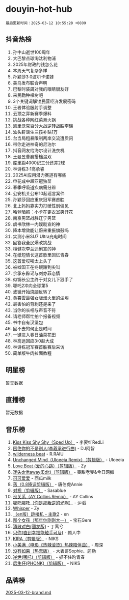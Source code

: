 # douyin-hot-hub

`最后更新时间：2025-03-12 10:55:28 +0800`

## 抖音热榜

1. 孙中山逝世100周年
1. 大巴黎点球淘汰利物浦
1. 2025年财政的钱怎么花
1. 本周天气复杂多样
1. 孙颖莎3:0波尔卡诺娃
1. 美乌发布联合声明
1. 巴黎时装周对我的眼睛很友好
1. 来民勤种棵树吧
1. 3个关键词解锁民营经济发展密码
1. 王者体验服射手调整
1. 云顶之弈新赛季爆料
1. 挑战各种网红菜涮火锅
1. 凯里沃克百分大战逆转战胜李瑞
1. 汕头辟谣生三孩补贴1万
1. 台当局粗暴限制两岸交流遭质问
1. 带你走进神奇的尼泊尔
1. 抖音网友给海尔设计洗衣机
1. 王曼昱曹巍搭档混双
1. 库里距4000记三分还差2球
1. 林诗栋3:1高承睿
1. 2025AI应用潜力赛道有哪些
1. 申花成中超亚冠独苗
1. 春季呼吸道疾病需分辨
1. 公安机关公布10起谣言案件
1. 孙颖莎回应重庆冠军赛首胜
1. 北上妈妈靠实力打破性别偏见
1. 哈登晒照：小卡在更衣室笑开花
1. 南京男篮战胜辽宁男篮
1. 虞书欣林一内娱剧宣的神
1. 降本增效能让蔚来重振旗鼓吗
1. 实测小米SU7 Ultra充电时间
1. 回答我全民爆改挑战
1. 檀健次李兰迪剧宣的神
1. 在纸短情长这首歌里回忆青春
1. 这首爱哎唉太上头了
1. 被嘘国王在冬眠甜到尖叫
1. 余承东辟谣与刘亦菲恋情
1. 似锦长公主终于对女儿下狠手了
1. 哪吒2冲向全球第5
1. 滤镜开始烧脑反转了
1. 黄霄雲最强女版烟火里的尘埃
1. 最害怕的背刺还是来了
1. 当你的长相与声音不符
1. 请老师帮忙拍个报备视频
1. 书中自有汉堡包
1. 回不去的何止是时间
1. 一键进入春日油菜花田
1. 林高远回应3:0赵大成
1. 林诗栋冠军赛首胜赛后采访
1. 简单版牛肉拉面教程

## 明星榜

暂无数据

## 直播榜

暂无数据

## 音乐榜

1. [Kiss Kiss Shy Shy（Sped Up）](https://sf3-cdn-tos.douyinstatic.com/obj/tos-cn-ve-2774/oYpXDAeGgQK0zfPaji7iKUixpCXFGILeLGmvYA) - 李要红RedLi
1. [困住你的不是别人(李羲承进行曲)](https://sf6-cdn-tos.douyinstatic.com/obj/tos-cn-ve-2774/okWrrVL1iQGZbfHVeCPAe7IaerYfM2jEQi5mNI) - DJ阿智
1. [wilderness beat](https://sf3-cdn-tos.douyinstatic.com/obj/tos-cn-ve-2774/o0oBmODSFCpfFdLRGzAAFC2ah9AIMEQfAOueVE) - R.RAIU
1. [Unchanged Mind（Uloeeia Remix）（剪辑版）](https://sf5-hl-cdn-tos.douyinstatic.com/obj/tos-cn-ve-2774/oIHYu1YfsziJqmggAqBsXOiiI2Y1QB6I61RsMW) - Uloeeia
1. [Love Beat  (爱的心跳）（剪辑版）](https://sf6-cdn-tos.douyinstatic.com/obj/tos-cn-ve-2774/oUlARwvEINIisZ9nCnKMZiYFGfCCYLtDADDBge) - Zy
1. [迷失driftaway(Edit)（剪辑版）](https://sf3-cdn-tos.douyinstatic.com/obj/tos-cn-ve-2774/ogaa1xGNeFO6FCaMgO8PzzAceEI4fBLDMi15H3) - 喪甜老爹&今日网抑
1. [可可爱爱](https://sf5-hl-cdn-tos.douyinstatic.com/obj/tos-cn-ve-2774/0deb1e75aea643b9927ba26aaafa29dd) - 西瓜milk
1. [落（0.8降调剪辑版）](https://sf3-cdn-tos.douyinstatic.com/obj/tos-cn-ve-2774/ociN0WUv3APijBYr6DUmAHmdkZ5MjM6gIF3iA) - 唐伯虎Annie
1. [对视（剪辑版）](https://sf3-cdn-tos.douyinstatic.com/obj/tos-cn-ve-2774/ogKtIhiB0WfAa18F9z3uWODMtZi2ysB1VuAIsQ) - Sasablue
1. [没关系（AY Collins Remix）](https://sf3-cdn-tos.douyinstatic.com/obj/tos-cn-ve-2774/oIBbI5Ghw4zdUCQMJrDEFaAQilZP3EIDSi7MW) - AY Collins
1. [哪吒哪吒（你是那叛逆的光啊）](https://sf3-cdn-tos.douyinstatic.com/obj/tos-cn-ve-2774/oUkQCgCDnBanFehFEFQDxCQntAOIfp9gyZYFVo) - 沪滔
1. [Whisper](https://sf3-cdn-tos.douyinstatic.com/obj/tos-cn-ve-2774/oEeYKDxIDCFuArkftgkGqCnG7xZtRC2rEMKBQi) - Zy
1. [（en版）跳楼机 - 主歌2](https://sf3-cdn-tos.douyinstatic.com/obj/tos-cn-ve-2774/oklN6GvgQ2L8DpPeaAGf1gPeyKzjXFwHIwoCZv) - en
1. [那个女孩（那年你刚刚大一）](https://sf3-cdn-tos.douyinstatic.com/obj/tos-cn-ve-2774/o4IZw7TlivwiBBBMA2rIgWrGNIrjFroh6bPqQ) - 宝石Gem
1. [消散对白(圆梦版)](https://sf3-cdn-tos.douyinstatic.com/obj/tos-cn-ve-2774/og4jB5I5IizzoZVAAAzWgBMAsMDWoArfwBOiFs) - 丁禹兮
1. [只你(直到幸福能触手可及)](https://sf3-cdn-tos.douyinstatic.com/obj/tos-cn-ve-2774/o0lBkRDzFTeaVSUz3ZZSCBVtZ5DIMQGfgmEAuE) - 颜人中
1. [KIRA（剪辑版）](https://sf3-cdn-tos.douyinstatic.com/obj/tos-cn-ve-2774/o0Bq3TvdHqOfzihWrHyABMociuMA3Inwsbx9Wi) - NIKS
1. [小美满（电影《热辣滚烫》热辣陪伴曲）](https://sf3-cdn-tos.douyinstatic.com/obj/tos-cn-ve-2774/o0GAn2lSgfZIDUgtevCGDQYnFg4CwnrBaxbTZL) - 周深
1. [没有如果（热恋版）](https://sf3-cdn-tos.douyinstatic.com/obj/tos-cn-ve-2774/o4iETqbxIThtCXlBeV0DfAhZsbCFGhagYupnMx) - 大表哥Sophie、迦勒
1. [逆世(哪吒)（剪辑版）](https://sf3-cdn-tos.douyinstatic.com/obj/tos-cn-ve-2774/oMIEZAfEogrLnzfDWMBiZKCWuXIUFLtRDsOFWs) - 抓不住旳青春
1. [后生仔(PHONK)（剪辑版）](https://sf3-cdn-tos.douyinstatic.com/obj/tos-cn-ve-2774/o0TzmfumdQAJ1aGG9F5LfTXIYeGcqYKRPAeFdJ) - NIKS

## 品牌榜

[2025-03-12-brand.md](2025-03-12-brand.md)
